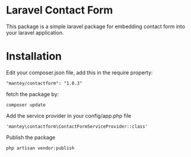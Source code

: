 Laravel Contact Form
==============
This package is a simple laravel package for embedding contact form into your laravel application.

# Installation

Edit your composer.json file, add this in the require property:

    "mantey/contactform": "1.0.3"
    
fetch the package by:

    composer update
    
Add the service provider in your config/app.php file

    'mantey\contactform\ContactFormServiceProvider::class'

Publish the package

    php artisan vendor:publish


